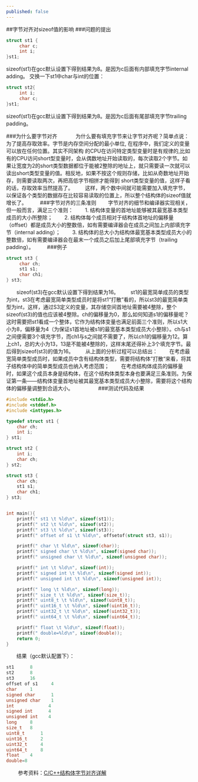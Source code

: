 ```yaml
---
published: false
---
```


##字节对齐对sizeof值的影响
###问题的提出
```c
struct st1 {
     char c;
     int i;
}st1;
```
sizeof(st1)在gcc默认设置下得到结果为8。是因为c后面有内部填充字节internal adding。
交换一下st1中char与int的位置：
```c
struct st2{
     int i;
     char c;
}st1;
```
sizeof(st1)在gcc默认设置下得到结果为8。是因为c后面有尾部填充字节trailing padding。

###为什么要字节对齐 　
　　为什么要有填充字节来让字节对齐呢？简单点说：为了提高存取效率。字节是内存空间分配的最小单位, 在程序中，我们定义的变量可以放在任何位置。其实不同架构 的CPU在访问特定类型变量时是有规律的,比如有的CPU访问short型变量时，会从偶数地址开始读取的，每次读取2个字节。如果让宽度为2的short类型数据都位于能被2整除的地址上，就只需要读一次就可以读出short类型变量的值。相反地，如果不按这个规则存储，比如从奇数地址开始存，则需要读取两次，再把高低字节相拼才能得到 short类型变量的值，这样子看的话，存取效率当然提高了。
　　这样，两个数中间就可能需要加入填充字节，以保证各个类型的数据存在比较容易读取的位置上，所以整个结构体的sizeof值就增长了。
　　
###字节对齐的三条准则
　　字节对齐的细节和编译器实现相关，但一般而言，满足三个准则：
　　1. 结构体变量的首地址能够被其最宽基本类型成员的大小所整除；
　　2. 结构体每个成员相对于结构体首地址的偏移量（offset）都是成员大小的整数倍，如有需要编译器会在成员之间加上内部填充字节（internal adding）；
　　3. 结构体的总大小为结构体最宽基本类型成员大小的整数倍，如有需要编译器会在最末一个成员之后加上尾部填充字节（trailing padding）。
　　
###例子
```c
struct st3 {
     char ch;
     st1 s1;
     char ch1;
} st3;
```
　　sizeof(st3)在gcc默认设置下得到结果为16。
　　st1的最宽简单成员的类型为int，st3在考虑最宽简单类型成员时是将st1“打散”看的，所以st3的最宽简单类型为int，这样，通过S3定义的变量，其存储空间首地址需要被4整除，整个sizeof(st3)的值也应该被4整除。ch的偏移量为0，那么如何知道s1的偏移量呢？这时需要把st1看成一个整体，它作为结构体变量也满足前面三个准则，所以s1大小为8，偏移量为4（为保证s1首地址被s1的最宽基本类型成员大小整除）。ch与s1之间便需要3个填充字节，而ch1与s之间就不需要了，所以ch1的偏移量为12。算上ch1，总的大小为13，13是不能被4整除的，这样末尾还得补上3个填充字节。最后得到sizeof(st3)的值为16。
　　从上面的分析过程可以总结出：
　　在考虑最宽简单类型成员时，如果成员中含有结构体类型，需要将结构体”打散“来看，将其子结构体中的简单类型成员也纳入考虑范围；
　　在考虑结构体成员的偏移量时，如果这个成员本身是结构体，在这个结构体类型本身也要满足三条准则。为保证第一条——结构体变量首地址被其最宽基本类型成员大小整除，需要将这个结构体的偏移量调整到合适大小。
　　
　　
###测试代码及结果

```c
#include <stdio.h>
#include <stddef.h>
#include <inttypes.h>

typedef struct st1 {
	char ch;
	int i;
} st1;

struct st2 {
	int i;
	char ch;
} st2;

struct st3 {
	char ch;
	st1 s1;
	char ch1;
} st3;


int main(){
	printf(" st1 \t %ld\n", sizeof(st1));
	printf(" st2 \t %ld\n", sizeof(st2));
	printf(" st3 \t %ld\n", sizeof(st3));
	printf(" offset of s1 \t %ld\n", offsetof(struct st3, s1));

	printf(" char \t %ld\n", sizeof(char));
	printf(" signed char \t %ld\n", sizeof(signed char));
	printf(" unsigned char \t %ld\n", sizeof(unsigned char));

	printf(" int \t %ld\n", sizeof(int));
	printf(" signed int \t %ld\n", sizeof(signed int));
	printf(" unsigned int \t %ld\n", sizeof(unsigned int));

	printf(" long \t %ld\n", sizeof(long));
	printf(" size_t \t %ld\n", sizeof(size_t));
	printf(" uint8_t \t %ld\n", sizeof(uint8_t));
	printf(" uint16_t \t %ld\n", sizeof(uint16_t));
	printf(" uint32_t \t %ld\n", sizeof(uint32_t));
	printf(" uint64_t \t %ld\n", sizeof(uint64_t));

	printf(" float \t %ld\n", sizeof(float));
	printf(" double=%ld\n", sizeof(double));
	return 0;
}
```

　　结果（gcc默认配置下）：


```c
st1 	 8
st2 	 8
st3 	 16
offset of s1 	 4
char 	 1
signed char 	 1
unsigned char 	 1
int 	 		4
signed int 	 	4
unsigned int 	4
long 	 8
size_t 	 8
uint8_t 	 1
uint16_t 	 2
uint32_t 	 4
uint64_t 	 8
float 	 4
double=8
```
　　
参考资料：[C/C++结构体字节对齐详解](http://www.cnblogs.com/Dageking/archive/2013/03/11/2954394.html)
